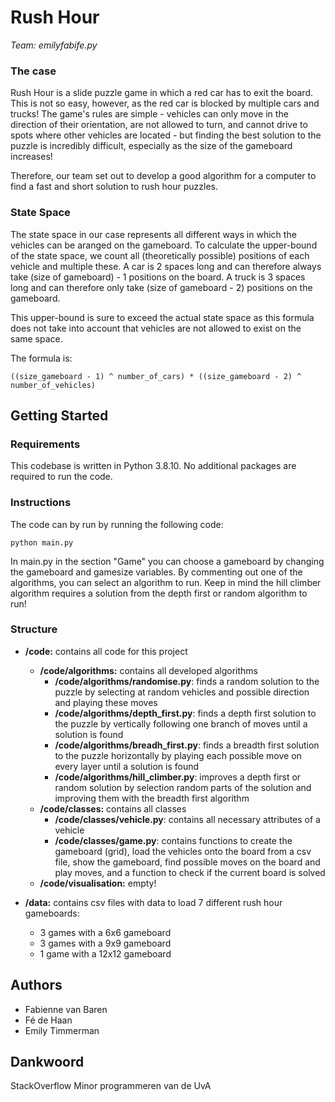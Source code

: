 # Rush Hour
*Team: emilyfabife.py*

### The case

Rush Hour is a slide puzzle game in which a red car has to exit the board. This is not so easy, however, as the red car is blocked by multiple cars and trucks! The game's rules are simple - vehicles can only move in the direction of their orientation, are not allowed to turn, and cannot drive to spots where other vehicles are located - but finding the best solution to the puzzle is incredibly difficult, especially as the size of the gameboard increases!

Therefore, our team set out to develop a good algorithm for a computer to find a fast and short solution to rush hour puzzles.

### State Space
The state space in our case represents all different ways in which the vehicles can be aranged on the gameboard. To calculate the upper-bound of the state space, we count all (theoretically possible) positions of each vehicle and multiple these. 
A car is 2 spaces long and can therefore always take (size of gameboard) - 1 positions on the board. A truck is 3 spaces long and can therefore only take (size of gameboard - 2) positions on the gameboard.

This upper-bound is sure to exceed the actual state space as this formula does not take into account that vehicles are not allowed to exist on the same space.

The formula is:
```
((size_gameboard - 1) ^ number_of_cars) * ((size_gameboard - 2) ^ number_of_vehicles)
```

## Getting Started
### Requirements
This codebase is written in Python 3.8.10. No additional packages are required to run the code. 

### Instructions
The code can by run by running the following code:
```
python main.py
```
In main.py in the section "Game" you can choose a gameboard by changing the gameboard and gamesize variables. By commenting out one of the algorithms, you can select an algorithm to run. Keep in mind the hill climber algorithm requires a solution from the depth first or random algorithm to run!

### Structure 
- **/code:** contains all code for this project
  - **/code/algorithms:** contains all developed algorithms
    - **/code/algorithms/randomise.py**: finds a random solution to the puzzle by selecting at random vehicles and possible direction and playing these moves
    - **/code/algorithms/depth_first.py**: finds a depth first solution to the puzzle by vertically following one branch of moves until a solution is found
    - **/code/algorithms/breadh_first.py**: finds a breadth first solution to the puzzle horizontally by playing each possible move on every layer until a solution is found
    - **/code/algorithms/hill_climber.py**: improves a depth first or random solution by selection random parts of the solution and improving them with the breadth first algorithm
  - **/code/classes:** contains all classes
    - **/code/classes/vehicle.py**: contains all necessary attributes of a vehicle
    - **/code/classes/game.py**: contains functions to create the gameboard (grid), load the vehicles onto the board from a csv file, show the gameboard, find possible moves on the board and play moves, and a function to check if the current board is solved
  - **/code/visualisation:** empty!

- **/data:** contains csv files with data to load 7 different rush hour gameboards:
  - 3 games with a 6x6 gameboard
  - 3 games with a 9x9 gameboard
  - 1 game with a 12x12 gameboard

## Authors
- Fabienne van Baren
- Fé de Haan
- Emily Timmerman

## Dankwoord
StackOverflow
Minor programmeren van de UvA
